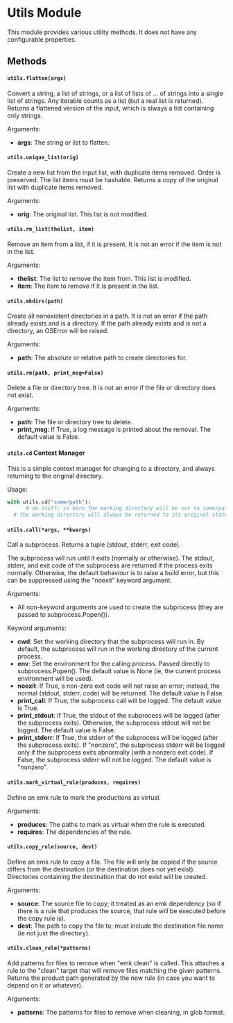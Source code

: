 Utils Module
============

This module provides various utility methods. It does not have any configurable properties.

Methods
-------

#### `utils.flatten(args)`
Convert a string, a list of strings, or a list of lists of ... of strings into a single list of strings. Any iterable counts
as a list (but a real list is returned). Returns a flattened version of the input, which is always a list containing only strings.

Arguments:
 * **args**: The string or list to flatten.

#### `utils.unique_list(orig)`
Create a new list from the input list, with duplicate items removed. Order is preserved. The list items must be hashable.
Returns a copy of the original list with duplicate items removed.

Arguments:
 * **orig**: The original list. This list is not modified.

#### `utils.rm_list(thelist, item)`
Remove an item from a list, if it is present. It is not an error if the item is not in the list.

Arguments:
 * **thelist**: The list to remove the item from. This list is modified.
 * **item**: The item to remove if it is present in the list.

#### `utils.mkdirs(path)`
Create all nonexistent directories in a path. It is not an error if the path already exists and is a directory.
If the path already exists and is not a directory, an OSError will be raised.

Arguments:
 * **path**: The absolute or relative path to create directories for.

#### `utils.rm(path, print_msg=False)`
Delete a file or directory tree. It is not an error if the file or directory does not exist.

Arguments:
 * **path**: The file or directory tree to delete.
 * **print_msg**: If True, a log message is printed about the removal. The default value is False.

#### `utils.cd` Context Manager
This is a simple context manager for changing to a directory, and always returning to the original directory.

Usage:
```python
with utils.cd("some/path"):
      # do stuff; in here the working directory will be set to some/path
  # the working directory will always be returned to its original state.
```

#### `utils.call(*args, **kwargs)`
Call a subprocess. Returns a tuple (stdout, stderr, exit code).

The subprocess will run until it exits (normally or otherwise). The stdout, stderr, and exit code of the
subprocess are returned if the process exits normally. Otherwise, the default behaviour is to raise a build error,
but this can be suppressed using the "noexit" keyword argument.

Arguments:
 * All non-keyword arguments are used to create the subprocess (they are passed to subprocess.Popen()).

Keyword arguments:
 * **cwd**: Set the working directory that the subprocess will run in. By default, the subprocess will run
            in the working directory of the current process.
 * **env**: Set the environment for the calling process. Passed directly to subprocess.Popen().
            The default value is None (ie, the current process environment will be used).
 * **noexit**: If True, a non-zero exit code will not raise an error; instead, the normal (stdout, stderr, code) will
               be returned. The default value is False.
 * **print_call**: If True, the subprocess call will be logged. The default value is True.
 * **print_stdout**: If True, the stdout of the subprocess will be logged (after the subprocess exits). Otherwise,
                     the subprocess stdout will not be logged. The default value is False.
 * **print_stderr**: If True, the stderr of the subprocess will be logged (after the subprocess exits). If "nonzero",
                     the subprocess stderr will be logged only if the subprocess exits abnormally (with a nonzero exit code).
                     If False, the subprocess stderr will not be logged. The default value is "nonzero".

#### `utils.mark_virtual_rule(produces, requires)`
Define an emk rule to mark the productions as virtual.

Arguments:
 * **produces**: The paths to mark as virtual when the rule is executed.
 * **requires**: The dependencies of the rule.

#### `utils.copy_rule(source, dest)`
Define an emk rule to copy a file. The file will only be copied if the source differs from the destination (or the destination does not yet exist).
Directories containing the destination that do not exist will be created.

Arguments:
 * **source**: The source file to copy; it treated as an emk dependency (so if there is a rule that produces the source,
               that rule will be executed before the copy rule is).
 * **dest**: The path to copy the file to; must include the destination file name (ie not just the directory).

#### `utils.clean_rule(*patterns)`
Add patterns for files to remove when "emk clean" is called. This attaches a rule to the "clean" target that will remove files matching the given patterns.
Returns the product path generated by the new rule (in case you want to depend on it or whatever).

Arguments:
 * **patterns**: The patterns for files to remove when cleaning, in glob format.
